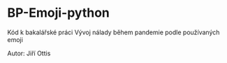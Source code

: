 # BP-Emoji-python
Kód k bakalářské práci Vývoj nálady během pandemie podle používaných emoji

Autor: Jiří Ottis
